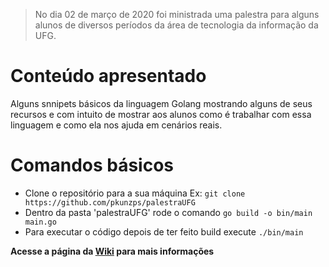> No dia 02 de março de 2020 foi ministrada uma palestra para alguns alunos de diversos períodos da área de tecnologia da informação da UFG.

# Conteúdo apresentado

Alguns snnipets básicos da linguagem Golang mostrando alguns de seus recursos e com intuito de mostrar aos alunos como é trabalhar com essa linguagem e como ela nos ajuda em cenários reais.

# Comandos básicos

- Clone o repositório para a sua máquina Ex: `git clone https://github.com/pkunzps/palestraUFG`
- Dentro da pasta 'palestraUFG' rode o comando `go build -o bin/main main.go`
- Para executar o código depois de ter feito build execute `./bin/main`

**Acesse a página da [Wiki](https://github.com/pkunzps/palestraUFG/wiki) para mais informações**
